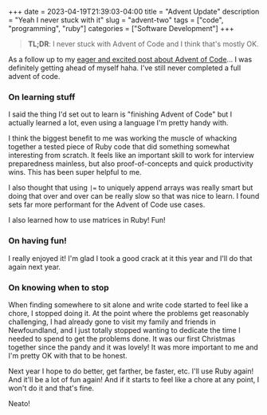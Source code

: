 +++
date = 2023-04-19T21:39:03-04:00
title = "Advent Update"
description = "Yeah I never stuck with it"
slug = "advent-two"
tags = ["code", "programming", "ruby"]
categories = ["Software Development"]
+++

> **TL;DR**: I never stuck with Advent of Code and I think that's mostly OK.

As a follow up to my [eager and excited post about Advent of Code](/posts/advent-one)... I was definitely getting ahead
of myself haha. I've still never completed a full advent of code.

### On learning stuff

I said the thing I'd set out to learn is "finishing Advent of Code" but I actually learned a lot, even using a language
I'm pretty handy with.

I think the biggest benefit to me was working the muscle of whacking together a tested piece of Ruby code that did
something somewhat interesting from scratch. It feels like an important skill to work for interview preparedness
mainless, but also proof-of-concepts and quick productivity wins. This has been super helpful to me.

I also thought that using `|=` to uniquely append arrays was really smart but doing that over and over can be really
slow so that was nice to learn. I found sets far more performant for the Advent of Code use cases.

I also learned how to use matrices in Ruby! Fun!

### On having fun!

I really enjoyed it! I'm glad I took a good crack at it this year and I'll do that again next year.

### On knowing when to stop

When finding somewhere to sit alone and write code started to feel like a chore, I stopped doing it. At the point where
the problems get reasonably challenging, I had already gone to visit my family and friends in Newfoundland, and I just
totally stopped wanting to dedicate the time I needed to spend to get the problems done. It was our first Christmas
together since the pandy and it was lovely! It was more important to me and I'm pretty OK with that to be honest.

Next year I hope to do better, get farther, be faster, etc. I'll use Ruby again! And it'll be a lot of fun again! And
if it starts to feel like a chore at any point, I won't do it and that's fine.

Neato!
